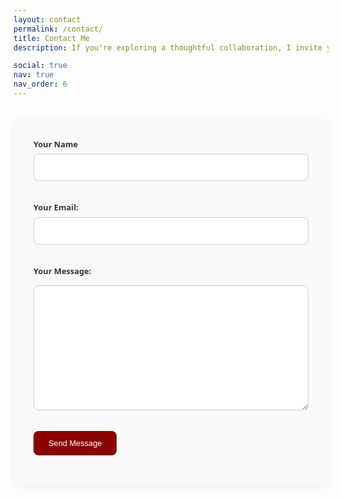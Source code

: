 ```yaml
---
layout: contact
permalink: /contact/
title: Contact Me
description: If you're exploring a thoughtful collaboration, I invite you to send me an email at shakeel [at] outlook [dot] it — it’s the most direct way to starting a conversation.

social: true
nav: true
nav_order: 6
---
```


<form class="contact-form" action="https://formspree.io/f/xnnvagay" method="POST" id="contact-form">
  <label for="name">Your Name</label>
  <input id="name" name="name" required />
  
  <label for="email">Your Email:</label>
  <input type="email" name="email" id="email" required>

<label for="message">Your Message:</label>
<textarea name="message" id="message" rows="8" required autocomplete="off"></textarea>

<button type="submit">Send Message</button>

  <div id="success-message" class="hidden">
    ✅ Message sent successfully!
  </div>
</form>

<style>
  .contact-form {
    max-width: 600px;
    margin: 2rem auto;
    padding: 2rem;
    background: #fafafa;
    border-radius: 12px;
    box-shadow: 0 4px 12px rgba(0,0,0,0.05);
    font-family: system-ui, sans-serif;
    position: relative;
  }

  .contact-form label {
    display: block;
    margin-bottom: 0.4rem;
    font-weight: 600;
    font-size: 0.8rem;
    color: #333;
  }

  .contact-form input,
  .contact-form textarea {
    width: 100%;
    padding: 0.75rem;
    margin-bottom: 1.2rem;
    border: 1px solid #ccc;
    border-radius: 8px;
    font-size: 0.8rem;
    font-family: inherit;
    box-sizing: border-box;
  }

  .contact-form textarea {
    resize: vertical;
    min-height: 200px;
  }

  .contact-form button {
    background-color: #8a0303;
    color: white;
    font-size: 0.8rem;
    font-weight: 400;
    padding: 0.75rem 1.5rem;
    border: none;
    border-radius: 8px;
    cursor: pointer;
    transition: background 0.25s ease, transform 0.15s ease;
  }

  .contact-form button:hover {
    background-color: #6c0202;
    transform: translateY(-2px);
  }

  .contact-form button:active {
    transform: scale(0.98);
  }

  #success-message {
    margin-top: 1rem;
    font-size: 0.9rem;
    color: green;
    text-align: center;
    font-weight: 600;
    transition: opacity 0.3s ease;
  }

  .hidden {
    display: none;
  }
</style>

<script>
  const form = document.getElementById("contact-form");
  const successMessage = document.getElementById("success-message");

  form.addEventListener("submit", function (event) {
    event.preventDefault();

    const formData = new FormData(form);

    fetch(form.action, {
      method: "POST",
      body: formData,
      headers: {
        'Accept': 'application/json'
      }
    }).then(response => {
      if (response.ok) {
        form.reset();
        successMessage.classList.remove("hidden");

        setTimeout(() => {
          successMessage.classList.add("hidden");
        }, 5000); // Hide after 5 seconds
      } else {
        alert("Oops! There was a problem submitting your form.");
      }
    }).catch(error => {
      alert("Oops! Something went wrong.");
    });
  });
</script>

<div style="width: 150px; height: 150px; overflow: hidden;">
  <script type="text/javascript" id="clstr_globe" src="//clustrmaps.com/globe.js?d=c276mX2g5Q1mzD6assqnHAA3Ou3EaBD2jgz_8qdHUUw"></script>
</div>
